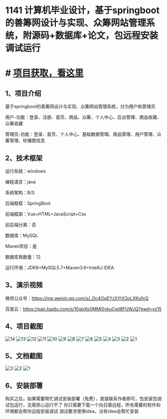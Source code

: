 # 1141 计算机毕业设计，基于springboot的善筹网设计与实现、众筹网站管理系统，附源码+数据库+论文，包远程安装调试运行

# # [项目获取，看这里](https://mbd.pub/o/bread/mbd-aJibmZtx "项目获取，看这里")

## 1、项目介绍

基于springboot的善筹网设计与实现、众筹网站管理系统，分为用户和管理员

用户-功能：登录、注册、首页、商品、众筹、个人中心、后台管理、商品收藏、众筹收藏

管理员-功能：登录、首页、个人中心、基础数据管理、商品管理、用户管理、众筹管理、轮播图信息

## 2、技术框架

运行系统：windows

编程语言：java

系统架构：B/S

后端框框：SpringBoot

前端框架：Vue+HTML+JavaScript+Css

前后端分离：否

数据库：MySQL

Maven项目：是

数据库表数量：12

运行环境：JDK8+MySQL5.7+Maven3.6+IntelliJ IDEA

## 3、演示视频

微信公众号：https://mp.weixin.qq.com/s/_Oc4OqEYz5YtX3oLXKufxQ 

百度云：https://pan.baidu.com/s/10gpXo0MMI0ykuCwI8FUWJQ?pwd=yz15 

## 4、项目截图  


![14](https://javabscode.github.io/picx-images-hosting/1141-计算机毕业设计-基于springboot的善筹网设计与实现-众筹网站管理系统-附源码+数据库+论文-包远程安装调试运行-运行截图/14.webp)
![13](https://javabscode.github.io/picx-images-hosting/1141-计算机毕业设计-基于springboot的善筹网设计与实现-众筹网站管理系统-附源码+数据库+论文-包远程安装调试运行-运行截图/13.webp)
![12](https://javabscode.github.io/picx-images-hosting/1141-计算机毕业设计-基于springboot的善筹网设计与实现-众筹网站管理系统-附源码+数据库+论文-包远程安装调试运行-运行截图/12.webp)
![11](https://javabscode.github.io/picx-images-hosting/1141-计算机毕业设计-基于springboot的善筹网设计与实现-众筹网站管理系统-附源码+数据库+论文-包远程安装调试运行-运行截图/11.webp)
![10](https://javabscode.github.io/picx-images-hosting/1141-计算机毕业设计-基于springboot的善筹网设计与实现-众筹网站管理系统-附源码+数据库+论文-包远程安装调试运行-运行截图/10.webp)
![9](https://javabscode.github.io/picx-images-hosting/1141-计算机毕业设计-基于springboot的善筹网设计与实现-众筹网站管理系统-附源码+数据库+论文-包远程安装调试运行-运行截图/9.webp)
![8](https://javabscode.github.io/picx-images-hosting/1141-计算机毕业设计-基于springboot的善筹网设计与实现-众筹网站管理系统-附源码+数据库+论文-包远程安装调试运行-运行截图/8.webp)
![7](https://javabscode.github.io/picx-images-hosting/1141-计算机毕业设计-基于springboot的善筹网设计与实现-众筹网站管理系统-附源码+数据库+论文-包远程安装调试运行-运行截图/7.webp)
![6](https://javabscode.github.io/picx-images-hosting/1141-计算机毕业设计-基于springboot的善筹网设计与实现-众筹网站管理系统-附源码+数据库+论文-包远程安装调试运行-运行截图/6.webp)
![5](https://javabscode.github.io/picx-images-hosting/1141-计算机毕业设计-基于springboot的善筹网设计与实现-众筹网站管理系统-附源码+数据库+论文-包远程安装调试运行-运行截图/5.webp)
![4](https://javabscode.github.io/picx-images-hosting/1141-计算机毕业设计-基于springboot的善筹网设计与实现-众筹网站管理系统-附源码+数据库+论文-包远程安装调试运行-运行截图/4.webp)
![3](https://javabscode.github.io/picx-images-hosting/1141-计算机毕业设计-基于springboot的善筹网设计与实现-众筹网站管理系统-附源码+数据库+论文-包远程安装调试运行-运行截图/3.webp)
![2](https://javabscode.github.io/picx-images-hosting/1141-计算机毕业设计-基于springboot的善筹网设计与实现-众筹网站管理系统-附源码+数据库+论文-包远程安装调试运行-运行截图/2.webp)
![1](https://javabscode.github.io/picx-images-hosting/1141-计算机毕业设计-基于springboot的善筹网设计与实现-众筹网站管理系统-附源码+数据库+论文-包远程安装调试运行-运行截图/1.webp)












## 5、文档截图

![3](https://javabscode.github.io/picx-images-hosting/1141-计算机毕业设计-基于springboot的善筹网设计与实现-众筹网站管理系统-附源码+数据库+论文-包远程安装调试运行-文档截图/3.png)
![2](https://javabscode.github.io/picx-images-hosting/1141-计算机毕业设计-基于springboot的善筹网设计与实现-众筹网站管理系统-附源码+数据库+论文-包远程安装调试运行-文档截图/2.png)
![1](https://javabscode.github.io/picx-images-hosting/1141-计算机毕业设计-基于springboot的善筹网设计与实现-众筹网站管理系统-附源码+数据库+论文-包远程安装调试运行-文档截图/1.png)



## 6、安装部署

购买之后，如果需要帮忙调试安装部署（免费），直接联系作者即可，包安装包调试包运行，无需担心运行不了
你只需要下载一个向日葵远程，所有需要的软件和环境都会帮你远程安装调试
调试要求使用idea，没有idea会帮忙安装
